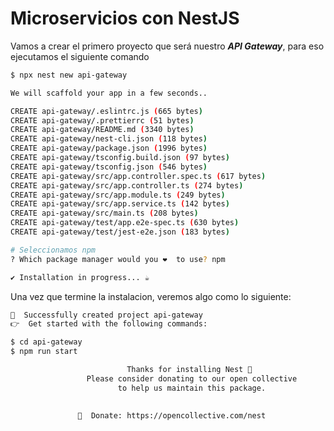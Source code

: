 # Microservicios con NestJS

Vamos a crear el primero proyecto que será nuestro ***API Gateway***, para eso ejecutamos el siguiente comando

```bash
$ npx nest new api-gateway

We will scaffold your app in a few seconds..

CREATE api-gateway/.eslintrc.js (665 bytes)
CREATE api-gateway/.prettierrc (51 bytes)
CREATE api-gateway/README.md (3340 bytes)
CREATE api-gateway/nest-cli.json (118 bytes)
CREATE api-gateway/package.json (1996 bytes)
CREATE api-gateway/tsconfig.build.json (97 bytes)
CREATE api-gateway/tsconfig.json (546 bytes)
CREATE api-gateway/src/app.controller.spec.ts (617 bytes)
CREATE api-gateway/src/app.controller.ts (274 bytes)
CREATE api-gateway/src/app.module.ts (249 bytes)
CREATE api-gateway/src/app.service.ts (142 bytes)
CREATE api-gateway/src/main.ts (208 bytes)
CREATE api-gateway/test/app.e2e-spec.ts (630 bytes)
CREATE api-gateway/test/jest-e2e.json (183 bytes)

# Seleccionamos npm
? Which package manager would you ❤️  to use? npm

✔ Installation in progress... ☕
```

Una vez que termine la instalacion, veremos algo como lo siguiente:

```bash
🚀  Successfully created project api-gateway
👉  Get started with the following commands:

$ cd api-gateway
$ npm run start

                          Thanks for installing Nest 🙏
                 Please consider donating to our open collective
                        to help us maintain this package.
                                         
                                         
               🍷  Donate: https://opencollective.com/nest
```

